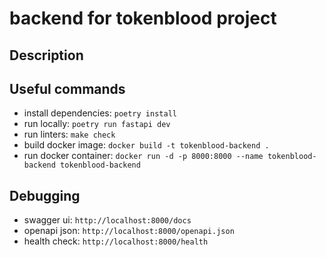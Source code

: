 # backend for tokenblood project

## Description

## Useful commands

- install dependencies: `poetry install`
- run locally: `poetry run fastapi dev`
- run linters: `make check`
- build docker image: `docker build -t tokenblood-backend .`
- run docker container: `docker run -d -p 8000:8000 --name tokenblood-backend tokenblood-backend`



## Debugging

- swagger ui: `http://localhost:8000/docs`
- openapi json: `http://localhost:8000/openapi.json`
- health check: `http://localhost:8000/health`